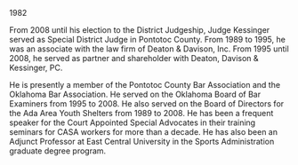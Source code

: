 ﻿---
fname: 'Steven'
lname: 'Kessinger'
id: 984
published: false
layout: judge-bio
---
1982

From 2008 until his election to the District Judgeship, Judge Kessinger
served as Special District Judge in Pontotoc County. From 1989 to 1995,
he was an associate with the law firm of Deaton & Davison, Inc. From
1995 until 2008, he served as partner and shareholder with Deaton,
Davison & Kessinger, PC.

He is presently a member of the Pontotoc County Bar Association and the
Oklahoma Bar Association. He served on the Oklahoma Board of Bar
Examiners from 1995 to 2008. He also served on the Board of Directors
for the Ada Area Youth Shelters from 1989 to 2008. He has been a
frequent speaker for the Court Appointed Special Advocates in their
training seminars for CASA workers for more than a decade. He has also
been an Adjunct Professor at East Central University in the Sports
Administration graduate degree program.

